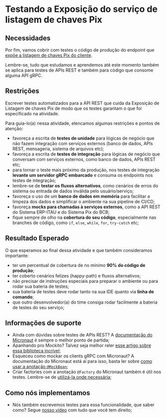 # Testando a Exposição do serviço de listagem de chaves Pix

## Necessidades

Por fim, vamos cobrir com testes o código de produção do endpoint que [expõe a listagem de chaves Pix do cliente](045-expondo-para-o-frontend-listagem-de-chaves-pix.md).

Lembre-se, tudo que estudamos e aprendemos até este momento também se aplica para testes de APIs REST e também para código que consome alguma API gRPC.
   
## Restrições

Escrever testes automatizados para a API REST que cuida da Exposição de Listagem de chaves Pix de modo que os testes garantam o que foi especificado na atividade.

Para guia-lo(a) nessa atividade, elencamos algumas restrições e pontos de atenção:

- favoreça a escrita de **testes de unidade** para lógicas de negócio que não fazem integração com serviços externos (banco de dados, APIs REST, mensageria, sistema de arquivos etc);
- favoreça a escrita de **testes de integração** para lógicas de negócio que conversam com serviços externos, como banco de dados, APIs REST etc;
- para tornar o teste mais próximo da produção, nos testes de integração **levante um servidor gRPC embarcado** e consuma os endpoints nos testes de integração;
- lembre-se de **testar os fluxos alternativos**, como cenários de erros do sistema ou entrada de dados inválida pelo usuário/serviço;
- favoreça o uso de um **banco de dados em memória** para facilitar a limpeza dos dados e simplificar o ambiente na sua pipeline de CI/CD;
- favoreça **mocks para chamadas à serviços externos**, como a API REST do Sistema ERP-ITAU e do Sistema Pix do BCB;
- fique sempre de olho na **cobertura do seu código**, especialmente nas branches de código, como `if`, `else`, `while`, `for`, `try-catch` etc;

## Resultado Esperado

O que esperamos ao final dessa atividade e que também consideramos importante:

- ter um percentual de cobertura de no mínimo **90% do código de produção**;
- ter coberto cenários felizes (happy-path) e fluxos alternativos;
- não precisar de instruções especiais para preparar o ambiente ou para rodar sua bateria de testes;
- sua bateria de testes deve rodar tanto na sua IDE quanto via **linha de comando**;
- que outro desenvolvedor(a) do time consiga rodar facilmente a bateria de testes do seu serviço;

## Informações de suporte

- Ainda com dúvidas sobre testes de APIs REST? A [documentação do Micronaut](https://micronaut-projects.github.io/micronaut-test/latest/guide/#junit5) é sempre o melhor ponto de partida;
- Apanhando pro Mockito? Talvez seja melhor reler [esse artigo sobre essa biblioteca incrível](https://www.baeldung.com/kotlin/mockito);
- Esqueceu como mockar os clients gRPC com Micronaut? A documentação do Micronaut está aí para isso, basta ler sobre [como usar a anotação `@MockBean`](https://micronaut-projects.github.io/micronaut-test/latest/guide/#_using_mockito_mocks);
- Criar factories com a anotação `@Factory` do Micronaut também é útil nos testes. Lembre-se de [utilizá-la onde necessária](https://docs.micronaut.io/latest/guide/index.html#factories);

## Como nós implementamos

- Nós também escrevemos testes para essa funcionalidade, que saber como? Segue [nosso vídeo](https://www.youtube.com/watch?v=m4DqgdV7sfg) com tudo que você tem direito;

